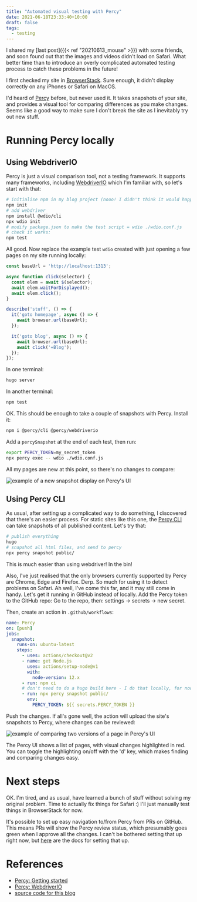 ```yaml
---
title: "Automated visual testing with Percy"
date: 2021-06-18T23:33:40+10:00
draft: false
tags:
  - testing
---
```


I shared my [last post]({{< ref "20210613_mouse" >}}) with some friends, and
soon found out that the images and videos didn't load on Safari. What better
time than to introduce an overly complicated automated testing process to catch
these problems in the future!

I first checked my site in [BrowserStack](https://www.browserstack.com/). Sure
enough, it didn't display correctly on any iPhones or Safari on MacOS.

I'd heard of [Percy](https://percy.io/) before, but never used it. It takes
snapshots of your site, and provides a visual tool for comparing differences as
you make changes. Seems like a good way to make sure I don't break the site as
I inevitably try out new stuff.


# Running Percy locally

## Using WebdriverIO
Percy is just a visual comparison tool, not a testing framework. It supports
many frameworks, including [WebdriverIO](https://webdriver.io/) which I'm
familiar with, so let's start with that:

```sh
# initialise npm in my blog project (nooo! I didn't think it would happen so soon :( )
npm init
# add webdriver
npm install @wdio/cli
npx wdio init
# modify package.json to make the test script = wdio ./wdio.conf.js
# check it works:
npm test
```

All good. Now replace the example test `wdio` created with just opening a few
pages on my site running locally:

```js
const baseUrl = 'http://localhost:1313';

async function click(selector) {
  const elem = await $(selector);
  await elem.waitForDisplayed();
  await elem.click();
}

describe('stuff', () => {
  it('goto homepage', async () => {
    await browser.url(baseUrl);
  });

  it('goto blog', async () => {
    await browser.url(baseUrl);
    await click('=Blog');
  });
});
```

In one terminal:

```sh
hugo server
```

In another terminal:

```sh
npm test
```

OK. This should be enough to take a couple of snapshots with Percy. Install it:

```sh
npm i @percy/cli @percy/webdriverio
```

Add a `percySnapshot` at the end of each test, then run:

```sh
export PERCY_TOKEN=my_secret_token
npx percy exec -- wdio ./wdio.conf.js
```

All my pages are new at this point, so there's no changes to compare:

<img
  src="/blog/20210618_percy/new_snapshot.png"
  alt="example of a new snapshot display on Percy's UI" />


## Using Percy CLI
As usual, after setting up a complicated way to do something, I discovered that
there's an easier process. For static sites like this one, the
[Percy CLI](https://docs.percy.io/docs/snapshot-cli-command) can take snapshots
of all published content. Let's try that:

```sh
# publish everything
hugo
# snapshot all html files, and send to percy
npx percy snapshot public/
```

This is much easier than using webdriver! In the bin!

Also, I've just realised that the only browsers currently supported by Percy are
Chrome, Edge and Firefox. Derp. So much for using it to detect problems on
Safari. Ah well, I've come this far, and it may still come in handy. Let's get
it running in GitHub instead of locally. Add the Percy token to the GitHub repo:
Go to the repo, then: settings -> secrets -> new secret.

Then, create an action in `.github/workflows`:

```yml
name: Percy
on: [push]
jobs:
  snapshot:
    runs-on: ubuntu-latest
    steps:
      - uses: actions/checkout@v2
      - name: get Node.js
        uses: actions/setup-node@v1
        with:
          node-version: 12.x
      - run: npm ci
      # don't need to do a hugo build here - I do that locally, for now at least
      - run: npx percy snapshot public/
        env:
          PERCY_TOKEN: ${{ secrets.PERCY_TOKEN }}
```

Push the changes. If all's gone well, the action will upload the site's
snapshots to Percy, where changes can be reviewed:

<img
  src="/blog/20210618_percy/compare_page_versions.png"
  alt="example of comparing two versions of a page in Percy's UI" />

The Percy UI shows a list of pages, with visual changes highlighted in red. You
can toggle the highlighting on/off with the 'd' key, which makes finding and
comparing changes easy.


# Next steps
OK. I'm tired, and as usual, have learned a bunch of stuff without solving my
original problem. Time to actually fix things for Safari :) I'll just manually
test things in BrowserStack for now.

It's possible to set up easy navigation to/from Percy from PRs on GitHub. This
means PRs will show the Percy review status, which presumably goes green when I
approve all the changes. I can't be bothered setting that up right now, but
[here](https://docs.percy.io/docs/source-code-integrations) are the docs for
setting that up.


# References
- [Percy: Getting started](https://docs.percy.io/docs/getting-started)
- [Percy: WebdriverIO](https://docs.percy.io/docs/webdriverio)
- [source code for this blog](https://github.com/uozuAho/blog)
